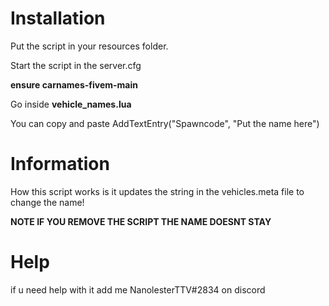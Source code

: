 # Installation

Put the script in your resources folder.

Start the script in the server.cfg 

**ensure carnames-fivem-main**

Go inside **vehicle_names.lua** 

You can copy and paste AddTextEntry("Spawncode", "Put the name here")


# Information

How this script works is it updates the string in the vehicles.meta file to change the name!


**NOTE IF YOU REMOVE THE SCRIPT THE NAME DOESNT STAY** 

# Help

if u need help with it add me NanolesterTTV#2834 on discord 
